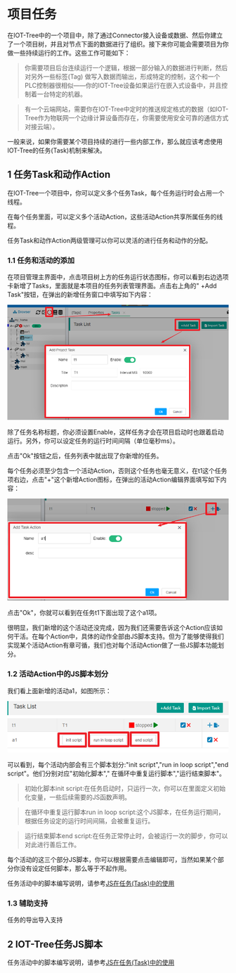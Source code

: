 项目任务
==


在IOT-Tree中的一个项目中，除了通过Connector接入设备或数据、然后你建立了一个项目树，并且对节点下面的数据进行了组织。接下来你可能会需要项目为你做一些持续运行的工作。这些工作可能如下：

> 你需要项目后台连续运行一个逻辑，根据一部分输入的数据进行判断，然后对另外一些标签(Tag)
> 做写入数据而输出，形成特定的控制，这个和一个PLC控制器很相似——你的IOT-Tree设备如果运行在嵌入式设备中，并且控制着一台特定的机器。

> 有一个云端网站，需要你在IOT-Tree中定时的推送规定格式的数据（如IOT-Tree作为物联网一个边缘计算设备而存在，你需要使用安全可靠的通信方式对接云端）。

一般来说，如果你需要某个项目持续的进行一些内部工作，那么就应该考虑使用IOT-Tree的任务(Task)机制来解决。

## 1 任务Task和动作Action

在IOT-Tree一个项目中，你可以定义多个任务Task，每个任务运行时会占用一个线程。

在每个任务里面，可以定义多个活动Action，这些活动Action共享所属任务的线程。

任务Task和动作Action两级管理可以你可以灵活的进行任务和动作的分配。

### 1.1 任务和活动的添加

在项目管理主界面中，点击项目树上方的任务运行状态图标，你可以看到右边选项卡新增了Tasks，里面就是本项目的任务列表管理界面。点击右上角的"
+Add Task"按钮，在弹出的新增任务窗口中填写如下内容：



<img src="../img/main/m021.png" />

除了任务名称标题，你必须设置Enable，这样任务才会在项目启动时也跟着启动运行。另外，你可以设定任务的运行时间间隔（单位毫秒ms）。

点击"Ok"按钮之后，任务列表中就出现了你新增的任务。

每个任务必须至少包含一个活动Action，否则这个任务也毫无意义，在t1这个任务项右边，点击"+"这个新增Action图标，在弹出的活动Action编辑界面填写如下内容：


<img src="../img/main/m022.png" />

点击"Ok"，你就可以看到在任务t1下面出现了这个a1项。

很明显，我们新增的这个活动还没完成，因为我们还需要告诉这个Action应该如何干活。在每个Action中，具体的动作全部由JS脚本支持。但为了能够使得我们实现某个活动Action有章可循，我们也对每个活动Action做了一些JS脚本功能划分。

### 1.2 活动Action中的JS脚本划分

我们看上面新增的活动a1，如图所示：

<img src="../img/main/m023.png" />


可以看到，每个活动内部会有三个脚本划分:"init script","run in loop script","end script"。他们分别对应"初始化脚本","
在循环中重复运行脚本","运行结束脚本"。

> 初始化脚本init script:在任务启动时，只运行一次，你可以在里面定义初始化变量，一些后续需要的JS函数声明。

> 在循环中重复运行脚本run in loop script:这个JS脚本，在任务运行期间，根据任务设定的运行时间间隔，会被重复运行。

> 运行结束脚本end script:在任务正常停止时，会被运行一次的脚步，你可以对此进行善后工作。

每个活动的这三个部分JS脚本，你可以根据需要点击编辑即可，当然如果某个部分你没有设定任何脚本，那么等于不起作用。

任务活动中的脚本编写说明，请参考[JS在任务(Task)中的使用][js_in_task]

### 1.3 辅助支持

任务的导出导入支持

## 2 IOT-Tree任务JS脚本

任务活动中的脚本编写说明，请参考[JS在任务(Task)中的使用][js_in_task]


[js_in_task]:../js/js_in_task.md
